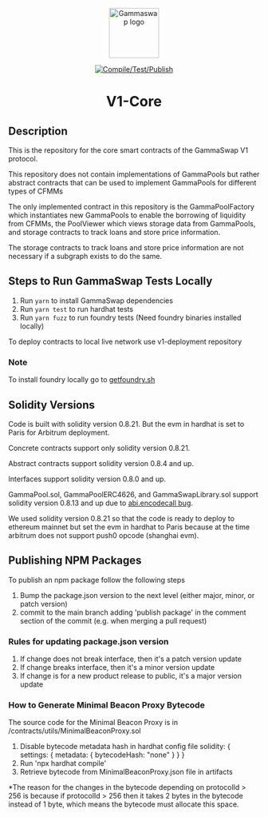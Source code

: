 <p align="center"><a href="https://gammaswap.com" target="_blank" rel="noopener noreferrer"><img width="100" src="https://app.gammaswap.com/logo.svg" alt="Gammaswap logo"></a></p>
  
<p align="center">
  <a href="https://github.com/gammaswap/v1-core/actions/workflows/main.yml">
    <img src="https://github.com/gammaswap/v1-core/actions/workflows/main.yml/badge.svg?branch=main" alt="Compile/Test/Publish">
  </a>
</p>

<h1 align="center">V1-Core</h1>

## Description
This is the repository for the core smart contracts of the GammaSwap V1 protocol. 

This repository does not contain implementations of GammaPools but rather abstract contracts that can be used to implement GammaPools for different types of CFMMs

The only implemented contract in this repository is the GammaPoolFactory which instantiates new GammaPools to enable the borrowing of liquidity from CFMMs,
the PoolViewer which views storage data from GammaPools, and storage contracts to track loans and store price information.

The storage contracts to track loans and store price information are not necessary if a subgraph exists to do the same.

## Steps to Run GammaSwap Tests Locally

1. Run `yarn` to install GammaSwap dependencies
2. Run `yarn test` to run hardhat tests
3. Run `yarn fuzz` to run foundry tests (Need foundry binaries installed locally)

To deploy contracts to local live network use v1-deployment repository

### Note
To install foundry locally go to [getfoundry.sh](https://getfoundry.sh/)

## Solidity Versions
Code is built with solidity version 0.8.21. But the evm in hardhat is set to Paris for Arbitrum deployment.

Concrete contracts support only solidity version 0.8.21.

Abstract contracts support solidity version 0.8.4 and up.

Interfaces support solidity version 0.8.0 and up.

GammaPool.sol, GammaPoolERC4626, and GammaSwapLibrary.sol support solidity version 0.8.13 and up due to [abi.encodecall bug](https://soliditylang.org/blog/2022/03/16/encodecall-bug/).

We used solidity version 0.8.21 so that the code is ready to deploy to ethereum mainnet but set the evm in hardhat to Paris because at the time
arbitrum does not support push0 opcode (shanghai evm).

## Publishing NPM Packages

To publish an npm package follow the following steps 

1. Bump the package.json version to the next level (either major, minor, or patch version)
2. commit to the main branch adding 'publish package' in the comment section of the commit (e.g. when merging a pull request)

### Rules for updating package.json version

1. If change does not break interface, then it's a patch version update
2. If change breaks interface, then it's a minor version update
3. If change is for a new product release to public, it's a major version update

### How to Generate Minimal Beacon Proxy Bytecode

The source code for the Minimal Beacon Proxy is in /contracts/utils/MinimalBeaconProxy.sol

1. Disable bytecode metadata hash in hardhat config file
    solidity: { settings: { metadata: { bytecodeHash: "none" } } }
2. Run 'npx hardhat compile'
3. Retrieve bytecode from MinimalBeaconProxy.json file in artifacts

*The reason for the changes in the bytecode depending on protocolId > 256 is because if protocolId > 256 then it takes
2 bytes in the bytecode instead of 1 byte, which means the bytecode must allocate this space.